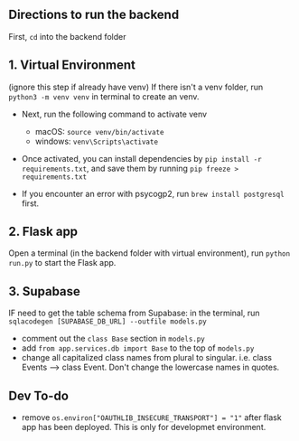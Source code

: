 ## Directions to run the backend
First, `cd` into the backend folder 

## 1. Virtual Environment
(ignore this step if already have venv) If there isn't a venv folder, run `python3 -m venv venv` in terminal to create an venv.


- Next, run the following command to activate venv
    - macOS: `source venv/bin/activate`
    - windows: `venv\Scripts\activate`

- Once activated, you can install dependencies by `pip install -r requirements.txt`, and save them by running `pip freeze > requirements.txt`
- If you encounter an error with psycogp2, run `brew install postgresql` first.

## 2. Flask app
Open a terminal (in the backend folder with virtual environment), run `python run.py` to start the Flask app.

## 3. Supabase
IF need to get the table schema from Supabase: in the terminal, run `sqlacodegen [SUPABASE_DB_URL] --outfile models.py`
- comment out the `class Base` section in `models.py`
- add `from app.services.db import Base` to the top of `models.py`
- change all capitalized class names from plural to singular. i.e. class Events --> class Event. Don't change the lowercase names in quotes.

## Dev To-do
- remove `os.environ["OAUTHLIB_INSECURE_TRANSPORT"] = "1"` after flask app has been deployed. This is only for developmet environment.